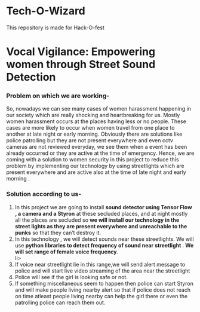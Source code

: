 # Tech-O-Wizard
This repository is made for Hack-O-fest<br>
<h1>Vocal Vigilance: Empowering women through Street Sound Detection  </h1>                    


<h3>Problem on which we are working- </h3>
So, nowadays we can see many cases of women harassment happening in our society which are really shocking and heartbreaking for us. Mostly women harassment occurs at the places having less or no people. 
These cases are more likely to occur when women travel from one place to another at late night or early morning. Obviously there are solutions like police patrolling but they are not present everywhere and even cctv cameras are not reviewed everyday, we see them when a event has been already occurred or they are active  at the time of  emergency.
Hence, we are coming with a solution to women security in this project to reduce this problem by implementing our technology by using streetlights which are present everywhere and are active also at the time of late night and early morning .<br>
<h3>Solution according to us-</h3>
<ol>
<li>In this project we are going to install <b>sound detector using Tensor Flow , a camera and a Styron</b> at these secluded places, and at night mostly all the places are secluded so <b> we will install our technology in the street lights as they are  present everywhere and unreachable to the punks</b> so that they can’t destroy it.<br></li>

<li>In this technology , we will detect sounds  near these streetlights. We will use <b> python libraries to detect frequency of sound  near streetlight </b>. <b>We will set range of female voice frequency</b>.</li>li>

<li>If voice near streetlight lie in this range,we will send alert message to police and will start live video streaming of the area near the streetlight</li>

<li>Police will see if the girl is looking safe or not.</li>

<li>If something miscellaneous seem to happen then police can  start Styron and will make people living nearby  alert so that if police does not reach on time atleast people living nearby can help the girl there or even the patrolling police can reach them out.</li>
</ol>


